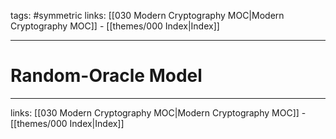 tags: #symmetric
links:  [[030 Modern Cryptography MOC|Modern Cryptography MOC]] - [[themes/000 Index|Index]]

---
# Random-Oracle Model



---
links:  [[030 Modern Cryptography MOC|Modern Cryptography MOC]] - [[themes/000 Index|Index]]